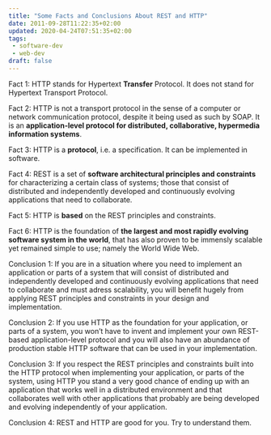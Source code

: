 ```yaml
---
title: "Some Facts and Conclusions About REST and HTTP"
date: 2011-09-28T11:22:35+02:00
updated: 2020-04-24T07:51:35+02:00
tags:
 - software-dev
 - web-dev
draft: false
---
```


Fact 1: HTTP stands for Hypertext **Transfer** Protocol. It does not stand for Hypertext Transport Protocol.

Fact 2: HTTP is not a transport protocol in the sense of a computer or network communication protocol, despite it being used as such by SOAP. It is an **application-level protocol for distributed, collaborative, hypermedia information systems**.

Fact 3: HTTP is a **protocol**, i.e. a specification. It can be implemented in software.

Fact 4: REST is a set of **software architectural principles and constraints** for characterizing a certain class of systems; those that consist of distributed and independently developed and continuously evolving applications that need to collaborate.

Fact 5: HTTP is **based** on the REST principles and constraints.

Fact 6: HTTP is the foundation of **the largest and most rapidly evolving software system in the world**, that has also proven to be immensly scalable yet remained simple to use; namely the World Wide Web.

Conclusion 1: If you are in a situation where you need to implement an application or parts of a system that will consist of distributed and independently developed and continuously evolving applications that need to collaborate and must adress scalability, you will benefit hugely from applying REST principles and constraints in your design and implementation.

Conclusion 2: If you use HTTP as the foundation for your application, or parts of a system, you won’t have to invent and implement your own REST-based application-level protocol and you will also have an abundance of production stable HTTP software that can be used in your implementation.

Conclusion 3: If you respect the REST principles and constraints built into the HTTP protocol when implementing your application, or parts of the system, using HTTP you stand a very good chance of ending up with an application that works well in a distributed environment and that collaborates well with other applications that probably are being developed and evolving independently of your application.

Conclusion 4: REST and HTTP are good for you. Try to understand them.
